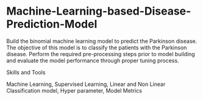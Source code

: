 # Machine-Learning-based-Disease-Prediction-Model
Build the binomial machine learning model to predict the Parkinson disease. The objective of this model is to classify the patients with the Parkinson disease. Perform the required pre-processing steps prior to model building and evaluate the model performance through proper tuning process.


Skills and Tools

Machine Learning, Supervised Learning, Linear and Non Linear Classification model, Hyper parameter, Model Metrics
